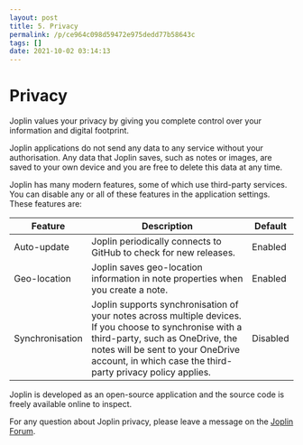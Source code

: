 ```yaml
---
layout: post
title: 5. Privacy
permalink: /p/ce964c098d59472e975dedd77b58643c
tags: []
date: 2021-10-02 03:14:13
---
```


# Privacy

Joplin values your privacy by giving you complete control over your information and digital footprint.

Joplin applications do not send any data to any service without your authorisation. Any data that Joplin saves, such as notes or images, are saved to your own device and you are free to delete this data at any time.

Joplin has many modern features, some of which use third-party services. You can disable any or all of these features in the application settings. These features are:

| Feature         | Description                                                                                                                                                                                                                                      | Default  |
| --------------- | ------------------------------------------------------------------------------------------------------------------------------------------------------------------------------------------------------------------------------------------------ | -------- |
| Auto-update     | Joplin periodically connects to GitHub to check for new releases.                                                                                                                                                                                | Enabled  |
| Geo-location    | Joplin saves geo-location information in note properties when you create a note.                                                                                                                                                                 | Enabled  |
| Synchronisation | Joplin supports synchronisation of your notes across multiple devices. If you choose to synchronise with a third-party, such as OneDrive, the notes will be sent to your OneDrive account, in which case the third-party privacy policy applies. | Disabled |

Joplin is developed as an open-source application and the source code is freely available online to inspect.

For any question about Joplin privacy, please leave a message on the [Joplin Forum](https://discourse.joplinapp.org/).
